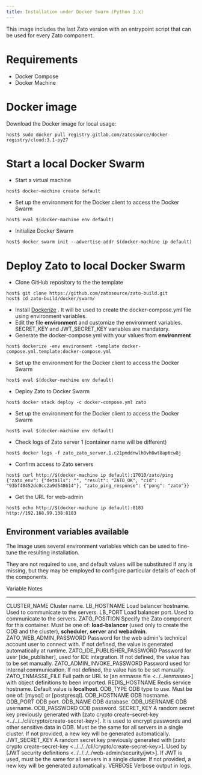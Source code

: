 ```yaml
---
title: Installation under Docker Swarm (Python 3.x)
---
```


This image includes the last Zato version with an entrypoint script that can be used for every Zato component.

Requirements
============

-   Docker Compose
-   Docker Machine

Docker image
============

Download the Docker image for local usage:

``` {.sh}
host$ sudo docker pull registry.gitlab.com/zatosource/docker-registry/cloud:3.1-py27
```

Start a local Docker Swarm
==========================

-   Start a virtual machine

``` {.sh}
host$ docker-machine create default
```

-   Set up the environment for the Docker client to access the Docker Swarm

``` {.sh}
host$ eval $(docker-machine env default)
```

-   Initialize Docker Swarm

``` {.sh}
host$ docker swarm init --advertise-addr $(docker-machine ip default)
```

Deploy Zato to local Docker Swarm
=================================

-   Clone GitHub repository to the the template

``` {.sh}
host$ git clone https://github.com/zatosource/zato-build.git
host$ cd zato-build/docker/swarm/
```

-   Install [Dockerize](https://github.com/powerman/dockerize#installation) .
    It will be used to create the docker-compose.yml file using environment variables.
-   Edit the file **environment** and customize the environment variables.
    SECRET_KEY and JWT_SECRET_KEY variables are mandatory.
-   Generate the docker-compose.yml with your values from **environment**

``` {.sh}
host$ dockerize -env environment -template docker-compose.yml.template:docker-compose.yml
```

-   Set up the environment for the Docker client to access the Docker Swarm

``` {.sh}
host$ eval $(docker-machine env default)
```

-   Deploy Zato to Docker Swarm

``` {.sh}
host$ docker stack deploy -c docker-compose.yml zato
```

-   Set up the environment for the Docker client to access the Docker Swarm

``` {.sh}
host$ eval $(docker-machine env default)
```

-   Check logs of Zato server 1 (container name will be different)

``` {.sh}
host$ docker logs -f zato_zato_server.1.c21pmddnwlh0vh0wt8ap6cw8j
```

-   Confirm access to Zato servers

``` {.sh}
host$ curl http://$(docker-machine ip default):17010/zato/ping
{"zato_env": {"details": "", "result": "ZATO_OK", "cid": "93bf40452dc0cc2a9d548614"}, "zato_ping_response": {"pong": "zato"}}
```

-   Get the URL for web-admin

``` {.sh}
host$ echo http://$(docker-machine ip default):8183
http://192.168.99.138:8183
```

Environment variables available
-------------------------------

The image uses several environment variables which can be used to fine-tune the resulting installation.

They are not required to use, and default values will be substituted if any is missing,
but they may be employed to configure particular details of each of the components.

  Variable                      Notes
  ----------------------------- ---------------------------------------------------------------------------------------------------------------
  CLUSTER_NAME                  Cluster name.
  LB_HOSTNAME                   Load balancer hostname. Used to communicate to the servers.
  LB_PORT                       Load balancer port. Used to communicate to the servers.
  ZATO_POSITION                 Specify the Zato component for this container. Must be one of: **load-balancer** (used only to create
                                the ODB and the cluster), **scheduler**, **server** and **webadmin**.
  ZATO_WEB_ADMIN_PASSWORD       Password for the web admin's technical account user to connect with. If not defined,
                                the value is generated automatically at runtime.
  ZATO_IDE_PUBLISHER_PASSWORD   Password for user [ide_publisher], used for IDE integration. If not defined,
                                the value has to be set manually.
  ZATO_ADMIN_INVOKE_PASSWORD    Password used for internal communication. If not defined, the value has to be set manually.
  ZATO_ENMASSE_FILE             Full path or URL to [an enmasse file \<../../enmasse\>] with object definitions to been imported.
  REDIS_HOSTNAME                Redis service hostname. Default value is **localhost**.
  ODB_TYPE                      ODB type to use. Must be one of: [mysql] or [postgresql].
  ODB_HOSTNAME                  ODB hostname.
  ODB_PORT                      ODB port.
  ODB_NAME                      ODB database.
  ODB_USERNAME                  ODB username.
  ODB_PASSWORD                  ODB password.
  SECRET_KEY                    A random secret key previously generated with
                                [zato crypto create-secret-key \<../../../cli/crypto/create-secret-key\>].
                                It is used to encrypt passwords and other sensitive data in ODB.
                                Must be the same for all servers in a single cluster. If not
                                provided, a new key will be generated automatically.
  JWT_SECRET_KEY                A random secret key previously generated with
                                [zato crypto create-secret-key \<../../../cli/crypto/create-secret-key\>].
                                Used by
                                [JWT security definitions \<../../../../web-admin/security/jwt\>].
                                If JWT is used, must be the same for all servers in a single
                                cluster. If not provided, a new key will be generated
                                automatically.
  VERBOSE                       Verbose output in logs.

